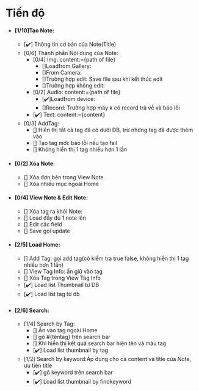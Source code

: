 # Tiến độ
- #### [1/10]Tạo Note:
	- [:heavy_check_mark:] Thông tin cơ bản của Note(Title)
	- [0/6] Thành phần Nội dung của Note:
		- [0/4] Img: content:={path of file}
			- []Loadfrom Gallery:
			- []From Camera:
			- []Trường hợp edit: Save file sau khi kết thúc edit
			- []Trường hợp không edit: 
		- [0/2] Audio: content:={path of file}
			- [:heavy_check_mark:]Loadfrom device:
			- []Record: Trường hợp máy k có record trả về và báo lỗi
		- [:heavy_check_mark:] Text: content:={content}
	- [0/3] AddTag:
		- [] Hiển thị tất cả tag đã có dưới DB, trừ những tag đã được thêm vào
		- [] Tạo tag mới: báo lỗi nếu tạo fail
		- [] Không hiển thị 1 tag nhiều hơn 1 lần
- #### [0/2] Xóa Note:
	- [] Xóa đơn bên trong View Note
	- [] Xóa nhiều mục ngoài Home
- #### [0/4] View Note & Edit Note:
	- [] Xóa tag ra khỏi Note: 
	- [] Load đầy đủ 1 note lên
	- [] Edit các field
	- [] Save gọi update
- #### [2/5] Load Home:
	- [] Add Tag: gọi add tag(có kiểm tra true false, không hiển thị 1 tag nhiều hơn 1 lần)
	- [] View Tag Info: ấn giữ vào tag
	- [] Xóa Tag trong View Tag Info
	- [:heavy_check_mark:] Load list Thumbnail từ DB
	- [:heavy_check_mark:] Load list tag từ db
- #### [2/6] Search:
	- [1/4] Search by Tag:
		- [] Ấn vào tag ngoài Home
		- [] gõ #{têntag} trên search bar
		- [] Khi hiển thị kết quả search bar hiện tên và màu tag
		- [:heavy_check_mark:] Load list thumbnail by tag
	- [1/2] Search by keyword:Áp dụng cho cả content và title của Note, ưu tiên title 
		- [:heavy_check_mark:] gõ keyword trên search bar
		- [:heavy_check_mark:] Load list thumbnail by findkeyword

			
